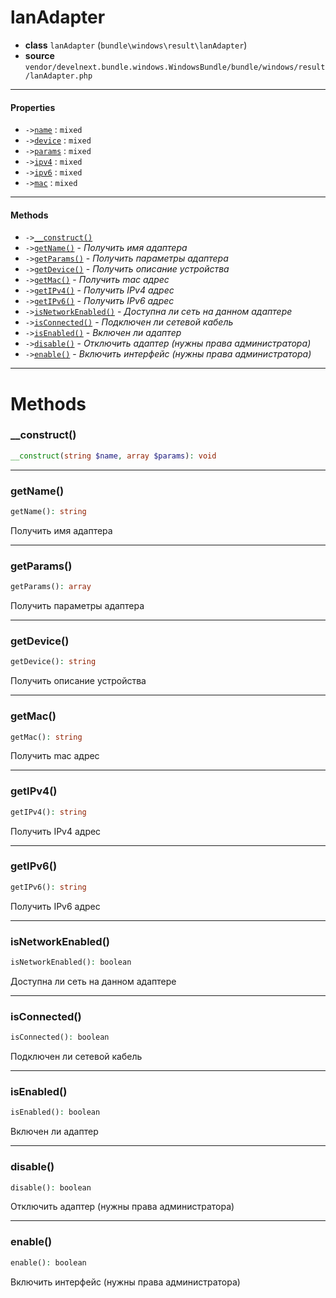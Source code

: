 # lanAdapter

- **class** `lanAdapter` (`bundle\windows\result\lanAdapter`)
- **source** `vendor/develnext.bundle.windows.WindowsBundle/bundle/windows/result/lanAdapter.php`

---

#### Properties

- `->`[`name`](#prop-name) : `mixed`
- `->`[`device`](#prop-device) : `mixed`
- `->`[`params`](#prop-params) : `mixed`
- `->`[`ipv4`](#prop-ipv4) : `mixed`
- `->`[`ipv6`](#prop-ipv6) : `mixed`
- `->`[`mac`](#prop-mac) : `mixed`

---

#### Methods

- `->`[`__construct()`](#method-__construct)
- `->`[`getName()`](#method-getname) - _Получить имя адаптера_
- `->`[`getParams()`](#method-getparams) - _Получить параметры адаптера_
- `->`[`getDevice()`](#method-getdevice) - _Получить описание устройства_
- `->`[`getMac()`](#method-getmac) - _Получить mac адрес_
- `->`[`getIPv4()`](#method-getipv4) - _Получить IPv4 адрес_
- `->`[`getIPv6()`](#method-getipv6) - _Получить IPv6 адрес_
- `->`[`isNetworkEnabled()`](#method-isnetworkenabled) - _Доступна ли сеть на данном адаптере_
- `->`[`isConnected()`](#method-isconnected) - _Подключен ли сетевой кабель_
- `->`[`isEnabled()`](#method-isenabled) - _Включен ли адаптер_
- `->`[`disable()`](#method-disable) - _Отключить адаптер (нужны права администратора)_
- `->`[`enable()`](#method-enable) - _Включить интерфейс (нужны права администратора)_

---
# Methods

<a name="method-__construct"></a>

### __construct()
```php
__construct(string $name, array $params): void
```

---

<a name="method-getname"></a>

### getName()
```php
getName(): string
```
Получить имя адаптера

---

<a name="method-getparams"></a>

### getParams()
```php
getParams(): array
```
Получить параметры адаптера

---

<a name="method-getdevice"></a>

### getDevice()
```php
getDevice(): string
```
Получить описание устройства

---

<a name="method-getmac"></a>

### getMac()
```php
getMac(): string
```
Получить mac адрес

---

<a name="method-getipv4"></a>

### getIPv4()
```php
getIPv4(): string
```
Получить IPv4 адрес

---

<a name="method-getipv6"></a>

### getIPv6()
```php
getIPv6(): string
```
Получить IPv6 адрес

---

<a name="method-isnetworkenabled"></a>

### isNetworkEnabled()
```php
isNetworkEnabled(): boolean
```
Доступна ли сеть на данном адаптере

---

<a name="method-isconnected"></a>

### isConnected()
```php
isConnected(): boolean
```
Подключен ли сетевой кабель

---

<a name="method-isenabled"></a>

### isEnabled()
```php
isEnabled(): boolean
```
Включен ли адаптер

---

<a name="method-disable"></a>

### disable()
```php
disable(): boolean
```
Отключить адаптер (нужны права администратора)

---

<a name="method-enable"></a>

### enable()
```php
enable(): boolean
```
Включить интерфейс (нужны права администратора)